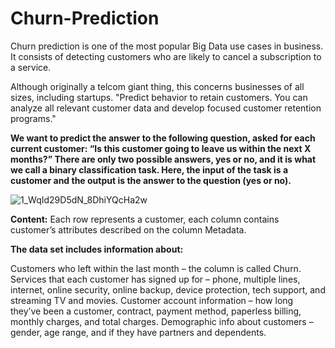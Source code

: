 # Churn-Prediction
Churn prediction is one of the most popular Big Data use cases in business. It consists of detecting customers who are likely to cancel a subscription to a service.

Although originally a telcom giant thing, this concerns businesses of all sizes, including startups.
"Predict behavior to retain customers. You can analyze all relevant customer data and develop focused customer retention programs."

**We want to predict the answer to the following question, asked for each current customer: “Is this customer going to leave us within the next X months?” There are only two possible answers, yes or no, and it is what we call a binary classification task. Here, the input of the task is a customer and the output is the answer to the question (yes or no).**


![1_WqId29D5dN_8DhiYQcHa2w](https://user-images.githubusercontent.com/79392789/131213520-c100b7cb-f833-4903-b30b-50ff66191e18.png)

**Content:**
Each row represents a customer, each column contains customer’s attributes described on the column Metadata.

**The data set includes information about:**

Customers who left within the last month – the column is called Churn.
Services that each customer has signed up for – phone, multiple lines, internet, online security, online backup, device protection, tech support, and streaming TV and movies.
Customer account information – how long they’ve been a customer, contract, payment method, paperless billing, monthly charges, and total charges.
Demographic info about customers – gender, age range, and if they have partners and dependents.


